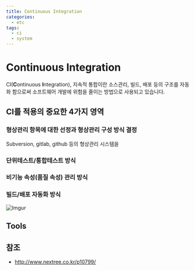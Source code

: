 ```yaml
---
title: Continuous Integration
categories: 
  - etc
tags: 
  - ci
  - system
---
```

# Continuous Integration
CI(**C**ontinuous **I**ntegration), 지속적 통합이란 소스관리, 빌드, 배포 등의 구조를 자동화 함으로써 소프트웨어 개발에 위험을 줄이는 방법으로 사용되고 있습니다.

## CI를 적용의 중요한 4가지 영역
### 형상관리 항목에 대한 선정과 형상관리 구성 방식 결정
Subversion, gitlab, github 등의 형상관리 시스템을

### 단위테스트/통합테스트 방식

### 비기능 속성(품질 속성) 관리 방식

### 빌드/배포 자동화 방식

![Imgur](https://i.imgur.com/O4fkG4i.png)

## Tools

## 참조
- http://www.nextree.co.kr/p10799/


<!--stackedit_data:
eyJoaXN0b3J5IjpbMzYyMjgwNzg2LC0yMTIxMDYzMDM2XX0=
-->
